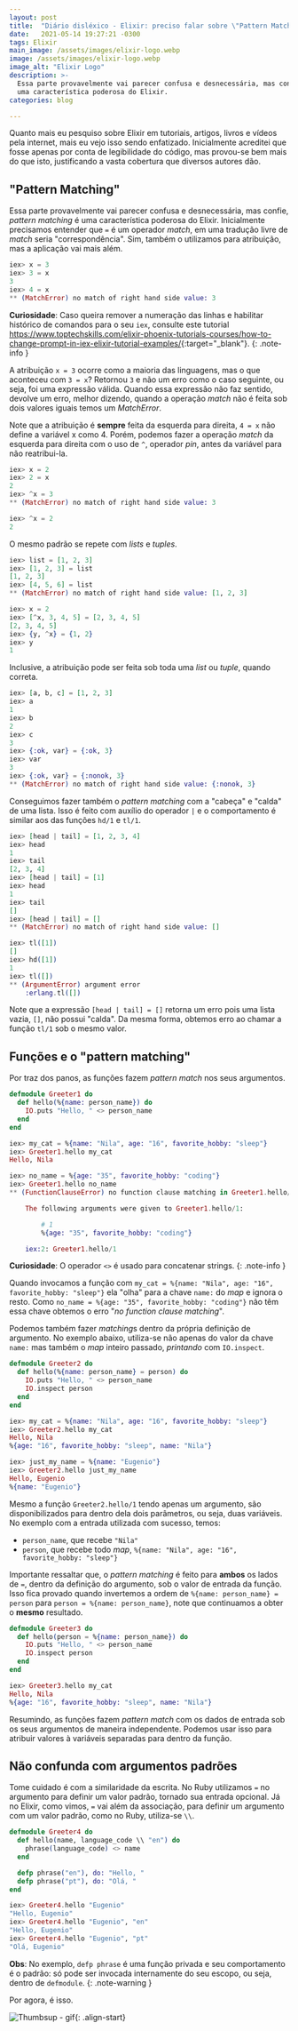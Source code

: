```yaml
---
layout: post
title:  "Diário disléxico - Elixir: preciso falar sobre \"Pattern Matching\""
date:   2021-05-14 19:27:21 -0300
tags: Elixir
main_image: /assets/images/elixir-logo.webp
image: /assets/images/elixir-logo.webp
image_alt: "Elixir Logo"
description: >-
  Essa parte provavelmente vai parecer confusa e desnecessária, mas confie, "pattern matching" é
  uma característica poderosa do Elixir.
categories: blog

---
```


Quanto mais eu pesquiso sobre Elixir em tutoriais, artigos, livros e vídeos pela internet, mais eu
vejo isso sendo enfatizado. Inicialmente acreditei que fosse apenas por conta de legibilidade do
código, mas provou-se bem mais do que isto, justificando a vasta cobertura que diversos autores dão.
<!-- excerpt-end -->

## "Pattern Matching"
Essa parte provavelmente vai parecer confusa e desnecessária, mas confie, *pattern matching* é uma
característica poderosa do Elixir. Inicialmente precisamos entender que ```=``` é um operador
*match*, em uma tradução livre de *match* seria "correspondência". Sim, também o utilizamos para
atribuição, mas a aplicação vai mais além.

```elixir
iex> x = 3
iex> 3 = x
3
iex> 4 = x
** (MatchError) no match of right hand side value: 3
```
**Curiosidade**: Caso queira remover a numeração das linhas e habilitar histórico de comandos para
o seu ```iex```, consulte este tutorial
<https://www.toptechskills.com/elixir-phoenix-tutorials-courses/how-to-change-prompt-in-iex-elixir-tutorial-examples/>{:target="_blank"}.
{: .note-info }

A atribuição ```x = 3``` ocorre como a maioria das linguagens, mas o que aconteceu com ```3 = x```?
Retornou ```3``` e não um erro como o caso seguinte, ou seja, foi uma expressão válida. Quando essa
expressão não faz sentido, devolve um erro, melhor dizendo, quando a operação *match* não é feita
sob dois valores iguais temos um *MatchError*.

Note que a atribuição é **sempre** feita da esquerda para direita, ```4 = x``` não define a
variável x como 4. Porém, podemos fazer a operação *match* da esquerda para direita com o uso de
```^```, operador *pin*, antes da variável para não reatribui-la.

```elixir
iex> x = 2
iex> 2 = x
2
iex> ^x = 3
** (MatchError) no match of right hand side value: 3

iex> ^x = 2
2
```

O mesmo padrão se repete com *lists* e *tuples*.

```elixir
iex> list = [1, 2, 3]
iex> [1, 2, 3] = list
[1, 2, 3]
iex> [4, 5, 6] = list
** (MatchError) no match of right hand side value: [1, 2, 3]

iex> x = 2
iex> [^x, 3, 4, 5] = [2, 3, 4, 5]
[2, 3, 4, 5]
iex> {y, ^x} = {1, 2}
iex> y
1
```

Inclusive, a atribuição pode ser feita sob toda uma *list* ou *tuple*, quando correta.

```elixir
iex> [a, b, c] = [1, 2, 3]
iex> a
1
iex> b
2
iex> c
3
iex> {:ok, var} = {:ok, 3}
iex> var
3
iex> {:ok, var} = {:nonok, 3}
** (MatchError) no match of right hand side value: {:nonok, 3}
```
Conseguimos fazer também o *pattern matching* com a "cabeça" e "calda" de uma lista. Isso é feito
com auxílio do operador ```|``` e o comportamento é similar aos das funções ```hd/1``` e ```tl/1```.

```elixir
iex> [head | tail] = [1, 2, 3, 4]
iex> head
1
iex> tail
[2, 3, 4]
iex> [head | tail] = [1]
iex> head
1
iex> tail
[]
iex> [head | tail] = []
** (MatchError) no match of right hand side value: []

iex> tl([1])
[]
iex> hd([1])
1
iex> tl([])
** (ArgumentError) argument error
    :erlang.tl([])
```

Note que a expressão ```[head | tail] = []``` retorna um erro pois uma lista vazia, ```[]```, não
possui "calda". Da mesma forma, obtemos erro ao chamar a função ```tl/1``` sob o mesmo valor.

## Funções e o "pattern matching"
Por traz dos panos, as funções fazem *pattern match* nos seus argumentos.

```elixir
defmodule Greeter1 do
  def hello(%{name: person_name}) do
    IO.puts "Hello, " <> person_name
  end
end

iex> my_cat = %{name: "Nila", age: "16", favorite_hobby: "sleep"}
iex> Greeter1.hello my_cat
Hello, Nila

iex> no_name = %{age: "35", favorite_hobby: "coding"}
iex> Greeter1.hello no_name
** (FunctionClauseError) no function clause matching in Greeter1.hello/1

    The following arguments were given to Greeter1.hello/1:

        # 1
        %{age: "35", favorite_hobby: "coding"}

    iex:2: Greeter1.hello/1
```
**Curiosidade**: O operador ```<>``` é usado para concatenar strings.
{: .note-info }

Quando invocamos a função com ```my_cat = %{name: "Nila", age: "16", favorite_hobby: "sleep"}```
ela "olha" para a chave ```name:``` do *map* e ignora o resto. Como ```no_name = %{age: "35", favorite_hobby: "coding"}```
não têm essa chave obtemos o erro "*no function clause matching*".

Podemos também fazer *matching*s dentro da própria definição de argumento. No exemplo abaixo,
utiliza-se não apenas do valor da chave ```name:``` mas também o *map* inteiro passado, *printando*
com ```IO.inspect```.

```elixir
defmodule Greeter2 do
  def hello(%{name: person_name} = person) do
    IO.puts "Hello, " <> person_name
    IO.inspect person
  end
end

iex> my_cat = %{name: "Nila", age: "16", favorite_hobby: "sleep"}
iex> Greeter2.hello my_cat
Hello, Nila
%{age: "16", favorite_hobby: "sleep", name: "Nila"}

iex> just_my_name = %{name: "Eugenio"}
iex> Greeter2.hello just_my_name
Hello, Eugenio
%{name: "Eugenio"}
```

Mesmo a função ```Greeter2.hello/1``` tendo apenas um argumento, são disponibilizados para dentro
dela dois parâmetros, ou seja, duas variáveis. No exemplo com a entrada utilizada com sucesso,
temos:
 - ```person_name```, que recebe ```"Nila"```
 - ```person```, que recebe todo *map*, ```%{name: "Nila", age: "16", favorite_hobby: "sleep"}```

Importante ressaltar que, o *pattern matching* é feito para **ambos** os lados de ```=```, dentro da
definição do argumento, sob o valor de entrada da função. Isso fica provado quando invertemos a
ordem de ```%{name: person_name} = person``` para ```person = %{name: person_name}```, note que
continuamos a obter o **mesmo** resultado.

```elixir
defmodule Greeter3 do
  def hello(person = %{name: person_name}) do
    IO.puts "Hello, " <> person_name
    IO.inspect person
  end
end

iex> Greeter3.hello my_cat
Hello, Nila
%{age: "16", favorite_hobby: "sleep", name: "Nila"}
```

Resumindo, as funções fazem *pattern match* com os dados de entrada sob os seus argumentos de
maneira independente. Podemos usar isso para atribuir valores à variáveis separadas para dentro da
função.

## Não confunda com argumentos padrões
Tome cuidado é com a similaridade da escrita. No Ruby utilizamos ```=``` no argumento para definir
um valor padrão, tornado sua entrada opcional. Já no Elixir, como vimos, ```=``` vai além da
associação, para definir um argumento com um valor padrão, como no Ruby, utiliza-se ```\\```.

```elixir
defmodule Greeter4 do
  def hello(name, language_code \\ "en") do
    phrase(language_code) <> name
  end

  defp phrase("en"), do: "Hello, "
  defp phrase("pt"), do: "Olá, "
end

iex> Greeter4.hello "Eugenio"
"Hello, Eugenio"
iex> Greeter4.hello "Eugenio", "en"
"Hello, Eugenio"
iex> Greeter4.hello "Eugenio", "pt"
"Olá, Eugenio"
```
**Obs**: No exemplo, ```defp phrase``` é uma função privada e seu comportamento é o padrão: só pode
ser invocada internamente do seu escopo, ou seja, dentro de ```defmodule```.
{: .note-warning }

Por agora, é isso.

![Thumbsup - gif](https://c.tenor.com/DfgYj_VhPGcAAAAC/thumbsup-%D8%A7%D9%84%D8%A5%D8%A8%D9%87%D8%A7%D9%85.gif){: .align-start}

